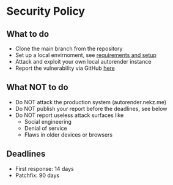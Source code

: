 # Security Policy

## What to do

- Clone the main branch from the repository
- Set up a local envirnoment, see [requirements and setup](https://github.com/NeKzor/autorender#requirements)
- Attack and exploit your own local autorender instance
- Report the vulnerability via GitHub [here](https://github.com/NeKzor/autorender/security/advisories/new)

## What NOT to do

- Do NOT attack the production system (autorender.nekz.me)
- Do NOT publish your report before the deadlines, see below
- Do NOT report useless attack surfaces like
  - Social engineering
  - Denial of service
  - Flaws in older devices or browsers

## Deadlines

- First response: 14 days
- Patchfix: 90 days
